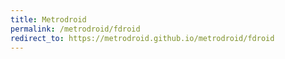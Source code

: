 ```yaml
---
title: Metrodroid
permalink: /metrodroid/fdroid
redirect_to: https://metrodroid.github.io/metrodroid/fdroid
---
```

